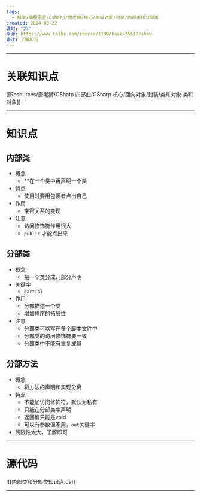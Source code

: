 ```yaml
---
tags:
  - 科学/编程语言/Csharp/唐老狮/核心/面向对象/封装/内部类和分部类
created: 2024-03-22
课时: "23"
来源: https://www.taikr.com/course/1139/task/35517/show
备注: 了解即可
---
```


---
# 关联知识点

[[Resources/唐老狮/CShatp 四部曲/CSharp 核心/面向对象/封装/类和对象|类和对象]]

---
# 知识点

## 内部类

- 概念
	- **在一个类中再声明一个类
- 特点
	- 使用时要用包裹者点出自己
- 作用
	- 亲密关系的变现
- 注意
	- 访问修饰符作用很大
	- `public` 才能点出来
## 分部类

- 概念
	- 把一个类分成几部分声明
- 关键字
	- `partial`
- 作用
	- 分部描述一个类
	- 增加程序的拓展性
- 注意
	- 分部类可以写在多个脚本文件中
	- 分部类的访问修饰符要一致
	- 分部类中不能有重复成员
## 分部方法

- 概念
	- 将方法的声明和实现分离
- 特点
	- 不能加访问修饰符，默认为私有
	- 只能在分部类中声明
	- 返回值只能是void
	- 可以有参数但不用，`out`关键字
- 局限性太大，了解即可

---
# 源代码

![[内部类和分部类知识点.cs]]

---



